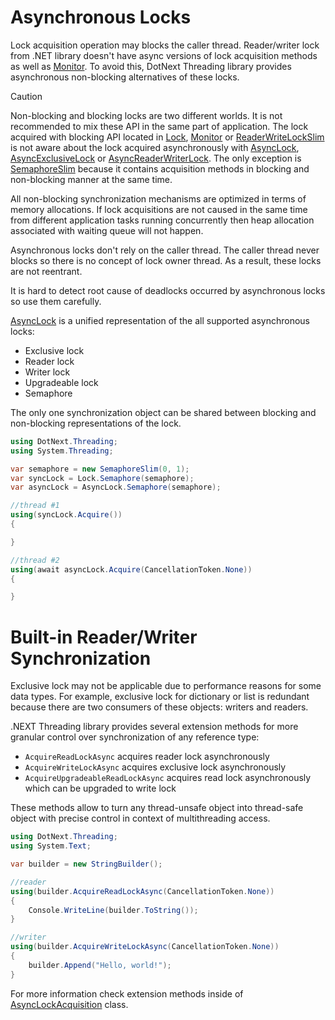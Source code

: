Asynchronous Locks
====
Lock acquisition operation may blocks the caller thread. Reader/writer lock from .NET library doesn't have async versions of lock acquisition methods as well as [Monitor](https://docs.microsoft.com/en-us/dotnet/api/system.threading.monitor). To avoid this, DotNext Threading library provides asynchronous non-blocking alternatives of these locks.

> [!CAUTION]
> Non-blocking and blocking locks are two different worlds. It is not recommended to mix these API in the same part of application. The lock acquired with blocking API located in [Lock](../../api/DotNext.Threading.Lock.yml), [Monitor](https://docs.microsoft.com/en-us/dotnet/api/system.threading.monitor) or [ReaderWriteLockSlim](https://docs.microsoft.com/en-us/dotnet/api/system.threading.readerwriterlockslim) is not aware about the lock acquired asynchronously with [AsyncLock](../../api/DotNext.Threading.AsyncLock.yml), [AsyncExclusiveLock](../../api/DotNext.Threading.AsyncExclusiveLock.yml) or [AsyncReaderWriterLock](../../api/DotNext.Threading.AsyncReaderWriterLock.yml). The only exception is [SemaphoreSlim](https://docs.microsoft.com/en-us/dotnet/api/system.threading.semaphoreslim) because it contains acquisition methods in blocking and non-blocking manner at the same time.

All non-blocking synchronization mechanisms are optimized in terms of memory allocations. If lock acquisitions are not caused in the same time from different application tasks running concurrently then heap allocation associated with waiting queue will not happen.

Asynchronous locks don't rely on the caller thread. The caller thread never blocks so there is no concept of lock owner thread. As a result, these locks are not reentrant.

It is hard to detect root cause of deadlocks occurred by asynchronous locks so use them carefully.

[AsyncLock](../../api/DotNext.Threading.AsyncLock.yml) is a unified representation of the all supported asynchronous locks:
* Exclusive lock
* Reader lock
* Writer lock
* Upgradeable lock
* Semaphore

The only one synchronization object can be shared between blocking and non-blocking representations of the lock.
```csharp
using DotNext.Threading;
using System.Threading;

var semaphore = new SemaphoreSlim(0, 1);
var syncLock = Lock.Semaphore(semaphore);
var asyncLock = AsyncLock.Semaphore(semaphore);

//thread #1
using(syncLock.Acquire())
{

}

//thread #2
using(await asyncLock.Acquire(CancellationToken.None))
{

}
```

# Built-in Reader/Writer Synchronization
Exclusive lock may not be applicable due to performance reasons for some data types. For example, exclusive lock for dictionary or list is redundant because there are two consumers of these objects: writers and readers.

.NEXT Threading library provides several extension methods for more granular control over synchronization of any reference type:
* `AcquireReadLockAsync` acquires reader lock asynchronously
* `AcquireWriteLockAsync` acquires exclusive lock asynchronously
* `AcquireUpgradeableReadLockAsync` acquires read lock asynchronously which can be upgraded to write lock

These methods allow to turn any thread-unsafe object into thread-safe object with precise control in context of multithreading access.

```csharp
using DotNext.Threading;
using System.Text;

var builder = new StringBuilder();

//reader
using(builder.AcquireReadLockAsync(CancellationToken.None))
{
    Console.WriteLine(builder.ToString());
}

//writer
using(builder.AcquireWriteLockAsync(CancellationToken.None))
{
    builder.Append("Hello, world!");
}
```

For more information check extension methods inside of [AsyncLockAcquisition](../../api/DotNext.Threading.LockAcquisition.yml) class.